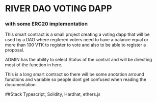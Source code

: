 # RIVER DAO VOTING DAPP
### with some ERC20 implementation

This smart contract is a small project creating a voting dapp that will be used
by a DAO where regitered voters need to have a balance equal or more than 100 VTK to register to
vote and also to be able to register a proposal.

ADMIN has the ability to select Status of the contrat and will be directing most of the function in here.

This is a long smart contract so there will be some anotation arround functions and variable so people
dont get confused when reading the documentation.

##Stack
Typescript, Solidity, Hardhat, ethers.js